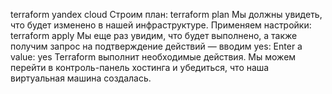 terraform yandex cloud Строим план: terraform plan Мы должны увидеть, что будет изменено в нашей инфраструктуре. Применяем настройки: terraform apply Мы еще раз увидим, что будет выполнено, а также получим запрос на подтверждение действий — вводим yes: Enter a value: yes Terraform выполнит необходимые действия. Мы можем перейти в контроль-панель хостинга и убедиться, что наша виртуальная машина создалась.

